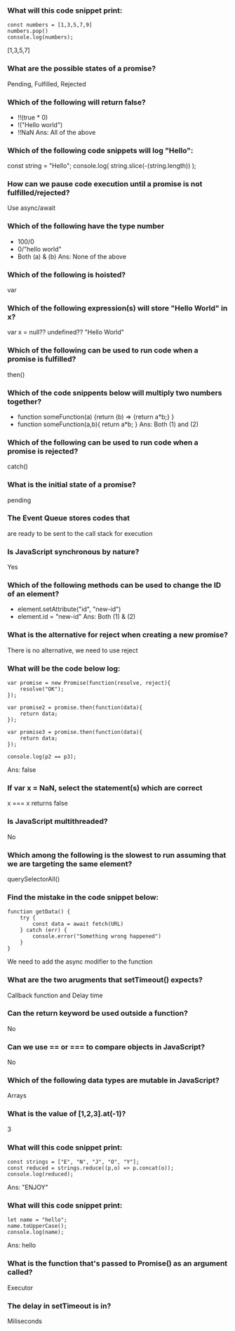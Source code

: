 ### What will this code snippet print:
```
const numbers = [1,3,5,7,9]
numbers.pop()
console.log(numbers);
```
[1,3,5,7]

### What are the possible states of a promise?
Pending, Fulfilled, Rejected

### Which of the following will return false?
- !!(true * 0)
- !("Hello world")
- !!NaN
Ans: All of the above

### Which of the following code snippets will log "Hello":
const string = "Hello"; console.log( string.slice(-(string.length)) );

### How can we pause code execution until a promise is not fulfilled/rejected?
Use async/await

### Which of the following have the type number
- 100/0
- 0/"hello world"
- Both (a) & (b)
Ans: None of the above

### Which of the following is hoisted?
var

### Which of the following expression(s) will store "Hello World" in x?
var x = null?? undefined?? "Hello World"

### Which of the following can be used to run code when a promise is fulfilled?
then()

### Which of the code snippents below will multiply two numbers together?
- function someFunction(a) {return (b) => {return a*b;} }
- function someFunction(a,b){ return a*b; }
Ans: Both (1) and (2)

### Which of the following can be used to run code when a promise is rejected?
catch()

### What is the initial state of a promise?
pending

### The Event Queue stores codes that
are ready to be sent to the call stack for execution

### Is JavaScript synchronous by nature?
Yes

### Which of the following methods can be used to change the ID of an element?
- element.setAttribute("id", "new-id")
- element.id = "new-id"
Ans: Both (1) & (2)

### What is the alternative for reject when creating a new promise?
There is no alternative, we need to use reject

### What will be the code below log:
```
var promise = new Promise(function(resolve, reject){
    resolve("OK");
});

var promise2 = promise.then(function(data){
    return data;
});

var promise3 = promise.then(function(data){
    return data;
});

console.log(p2 == p3);
```
Ans: false

### If var x = NaN, select the statement(s) which are correct
x === x returns false

### Is JavaScript multithreaded?
No

### Which among the following is the slowest to run assuming that we are targeting the same element?
querySelectorAll()

### Find the mistake in the code snippet below:
```
function getData() {
    try {
        const data = await fetch(URL)
    } catch (err) {
        console.error("Something wrong happened")
    }
}
```
We need to add the async modifier to the function

### What are the two arugments that setTimeout() expects?
Callback function and Delay time

### Can the return keyword be used outside a function?
No

### Can we use == or === to compare objects in JavaScript?
No

### Which of the following data types are mutable in JavaScript?
Arrays

### What is the value of [1,2,3].at(-1)?
3

### What will this code snippet print:
```
const strings = ["E", "N", "J", "O", "Y"];
const reduced = strings.reduce((p,o) => p.concat(o));
console.log(reduced);
```
Ans: "ENJOY"

### What will this code snippet print:
```
let name = "hello";
name.toUpperCase();
console.log(name);
```
Ans: hello

### What is the function that's passed to Promise() as an argument called?
Executor

### The delay in setTimeout is in?
Miliseconds